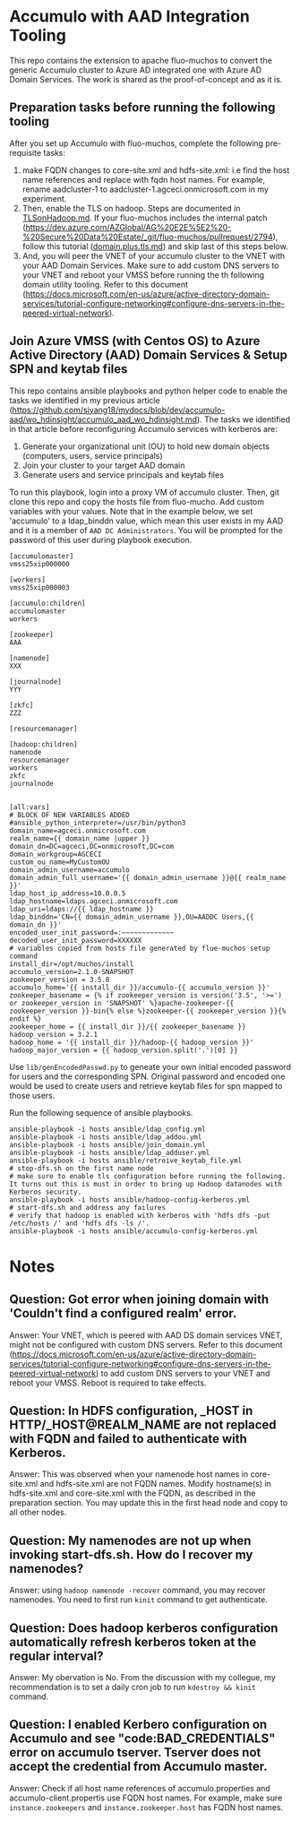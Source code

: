 # Accumulo with AAD Integration Tooling
This repo contains the extension to apache fluo-muchos to convert the generic Accumulo cluster to Azure AD integrated one with Azure AD Domain Services. The work is shared as the proof-of-concept and as it is.

## Preparation tasks before running the following tooling
After you set up Accumulo with fluo-muchos, complete the following pre-requisite tasks:
1. make FQDN changes to core-site.xml and hdfs-site.xml: i.e find the host name references and replace with fqdn host names. For example, rename aadcluster-1 to aadcluster-1.agceci.onmicrosoft.com in my experiment.
2. Then, enable the TLS on hadoop. Steps are documented in [TLSonHadoop.md](TLSonHadoop.md). If your fluo-muchos includes the internal patch (https://dev.azure.com/AZGlobal/AG%20E2E%5E2%20-%20Secure%20Data%20Estate/_git/fluo-muchos/pullrequest/2794), follow this tutorial ([domain.plus.tls.md](tutorials/domain_plus_tls/domain.plus.tls.md)) and skip last of this steps below.
3. And, you will peer the VNET of your accumulo cluster to the VNET with your AAD Domain Services. Make sure to add custom DNS servers to your VNET and reboot your VMSS before running the th following domain utility tooling. Refer to this document (https://docs.microsoft.com/en-us/azure/active-directory-domain-services/tutorial-configure-networking#configure-dns-servers-in-the-peered-virtual-network).

## Join Azure VMSS (with Centos OS) to Azure Active Directory (AAD) Domain Services & Setup SPN and keytab files
This repo contains ansible playbooks and python helper code to enable the tasks we identified in my previous article (https://github.com/sjyang18/mydocs/blob/dev/accumulo-aad/wo_hdinsight/accumulo_aad_wo_hdinsight.md). The tasks we identified in that article before reconfiguring Accumulo services with kerberos are:
1. Generate your organizational unit (OU) to hold new domain objects (computers, users, service principals) 
2. Join your cluster to your target AAD domain
3. Generate users and service principals and keytab files

To run this playbook, login into a proxy VM of accumulo cluster. Then, git clone this repo and copy the hosts file from fluo-mucho. Add custom variables with your values. Note that in the example below, we set 'accumulo' to a ldap_binddn value, which mean this user exists in my AAD and it is a member of `AAD DC Administrators`. You will be prompted for the password of this user during playbook execution.

```
[accumulomaster]
vmss25xip000000

[workers]
vmss25xip000003

[accumulo:children]
accumulomaster
workers

[zookeeper]
AAA

[namenode]
XXX

[journalnode]
YYY

[zkfc]
ZZZ

[resourcemanager]

[hadoop:children]
namenode
resourcemanager
workers
zkfc
journalnode


[all:vars]
# BLOCK OF NEW VARIABLES ADDED
#ansible_python_interpreter=/usr/bin/python3
domain_name=agceci.onmicrosoft.com
realm_name={{ domain_name |upper }}
domain_dn=DC=agceci,DC=onmicrosoft,DC=com
domain_workgroup=AGCECI
custom_ou_name=MyCustomOU
domain_admin_username=accumulo
domain_admin_full_username='{{ domain_admin_username }}@{{ realm_name }}'
ldap_host_ip_address=10.0.0.5
ldap_hostname=ldaps.agceci.onmicrosoft.com
ldap_uri=ldaps://{{ ldap_hostname }}
ldap_binddn='CN={{ domain_admin_username }},OU=AADDC Users,{{ domain_dn }}'
encoded_user_init_password=:~~~~~~~~~~~~~
decoded_user_init_password=XXXXXX
# variables copied from hosts file generated by flue-muchos setup command
install_dir=/opt/muchos/install
accumulo_version=2.1.0-SNAPSHOT
zookeeper_version = 3.5.8
accumulo_home='{{ install_dir }}/accumulo-{{ accumulo_version }}'
zookeeper_basename = {% if zookeeper_version is version('3.5', '>=') or zookeeper_version in 'SNAPSHOT' %}apache-zookeeper-{{ zookeeper_version }}-bin{% else %}zookeeper-{{ zookeeper_version }}{% endif %}
zookeeper_home = {{ install_dir }}/{{ zookeeper_basename }}
hadoop_version = 3.2.1
hadoop_home = '{{ install_dir }}/hadoop-{{ hadoop_version }}'
hadoop_major_version = {{ hadoop_version.split('.')[0] }}
```

Use `lib/genEncodedPasswd.py` to geneate your own initial encoded password for users and the corresponding SPN. Original password and encoded one would be used to create users and retrieve keytab files for spn mapped to those users.

Run the following sequence of ansible playbooks.

```
ansible-playbook -i hosts ansible/ldap_config.yml
ansible-playbook -i hosts ansible/ldap_addou.yml
ansible-playbook -i hosts ansible/join_domain.yml
ansible-playbook -i hosts ansible/ldap_adduser.yml
ansible-playbook -i hosts ansible/retreive_keytab_file.yml
# stop-dfs.sh on the first name node
# make sure to enable tls configuration before running the following. It turns out this is must in order to bring up Hadoop datanodes with Kerberos security.
ansible-playbook -i hosts ansible/hadoop-config-kerberos.yml
# start-dfs.sh and address any failures
# verify that hadoop is enabled with kerberos with 'hdfs dfs -put /etc/hosts /' and 'hdfs dfs -ls /'. 
ansible-playbook -i hosts ansible/accumulo-config-kerberos.yml 
```

# Notes

## Question: Got error when joining domain with 'Couldn't find a configured realm' error.

Answer: Your VNET, which is peered with AAD DS domain services VNET, might not be configured with custom DNS servers. Refer to this document (https://docs.microsoft.com/en-us/azure/active-directory-domain-services/tutorial-configure-networking#configure-dns-servers-in-the-peered-virtual-network) to add custom DNS servers to your VNET and reboot your VMSS. Reboot is required to take effects.


## Question: In HDFS configuration, _HOST in HTTP/_HOST@REALM_NAME are not replaced with FQDN and failed to authenticate with Kerberos.

Answer: This was observed when your namenode host names in core-site.xml and hdfs-site.xml are not FQDN names. Modify hostname(s) in hdfs-site.xml and core-site.xml with the FQDN, as described in the preparation section. You may update this in the first head node and copy to all other nodes.

## Question: My namenodes are not up when invoking start-dfs.sh. How do I recover my namenodes?

Answer: using `hadoop namenode -recover` command, you may recover namenodes. You need to first run `kinit` command to get authenticate.

## Question: Does hadoop kerberos configuration automatically refresh kerberos token at the regular interval?
Answer: My obervation is No. From the discussion with my collegue, my recommendation is to set a daily cron job to run `kdestroy && kinit` command.

## Question: I enabled Kerbero configuration on Accumulo and see "code:BAD_CREDENTIALS" error on accumulo tserver. Tserver does not accept the credential from Accumulo master.
Answer: Check if all host name references of accumulo.properties and accumulo-client.propertis use FQDN host names. For example, make sure `instance.zookeepers` and `instance.zookeeper.host` has FQDN host names.